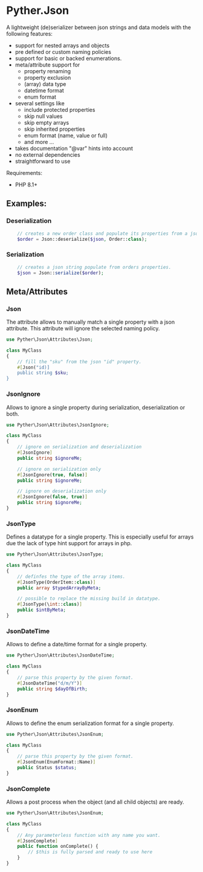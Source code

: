# Pyther.Json

A lightweight (de)serializer between json strings and data models with the following features:

- support for nested arrays and objects
- pre defined or custom naming policies
- support for basic or backed enumerations.
- meta/attribute support for
  - property renaming 
  - property exclusion
  - (array) data type
  - datetime format
  - enum format
- several settings like 
  - include protected properties
  - skip null values
  - skip empty arrays
  - skip inherited properties
  - enum format (name, value or full)
  - and more ...
- takes documentation "@var" hints into account
- no external dependencies  
- straightforward to use

Requirements:
- PHP 8.1+

## Examples:

### Deserialization
```php
    // creates a new order class and populate its properties from a json string or array. 
    $order = Json::deserialize($json, Order::class);
```

### Serialization
```php
    // creates a json string populate from orders properties.
    $json = Json::serialize($order);
```

## Meta/Attributes

### Json
The attribute allows to manually match a single property with a json attribute. This attribute will ignore the selected naming policy. 

```php
use Pyther\Json\Attributes\Json;

class MyClass
{
    // fill the "sku" from the json "id" property.    
    #[Json("id)]
    public string $sku;
}
```

### JsonIgnore
Allows to ignore a single property during serialization, deserialization or both.

```php
use Pyther\Json\Attributes\JsonIgnore;

class MyClass
{
    // ignore on serialization and deserialization
    #[JsonIgnore]
    public string $ignoreMe;

    // ignore on serialization only
    #[JsonIgnore(true, false)]
    public string $ignoreMe;

    // ignore on deserialization only
    #[JsonIgnore(false, true)]
    public string $ignoreMe;
}
```

### JsonType
Defines a datatype for a single property. This is especially useful for arrays due the lack of type hint support for arrays in php.

```php
use Pyther\Json\Attributes\JsonType;

class MyClass
{
    // definfes the type of the array items.
    #[JsonType(OrderItem::class)]
    public array $typedArrayByMeta;

    // possible to replace the missing build in datatype.
    #[JsonType(\int::class)]
    public $intByMeta;
}
```

### JsonDateTime
Allows to define a date/time format for a single property.
```php
use Pyther\Json\Attributes\JsonDateTime;

class MyClass
{
    // parse this property by the given format.
    #[JsonDateTime("d/m/Y")]
    public string $dayOfBirth;
}
```

### JsonEnum
Allows to define the enum serialization format for a single property.
```php
use Pyther\Json\Attributes\JsonEnum;

class MyClass
{
    // parse this property by the given format.
    #[JsonEnum(EnumFormat::Name)]
    public Status $status;
}
```

### JsonComplete
Allows a post process when the object (and all child objects) are ready.

```php
use Pyther\Json\Attributes\JsonEnum;

class MyClass
{
    // Any parameterless function with any name you want. 
    #[JsonComplete]
    public function onComplete() {
        // $this is fully parsed and ready to use here
    }
}

```
